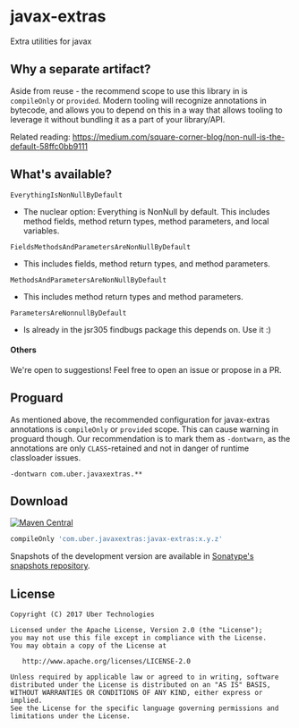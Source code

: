 # javax-extras

Extra utilities for javax

## Why a separate artifact?

Aside from reuse - the recommend scope to use this library in is `compileOnly` or `provided`. 
Modern tooling will recognize annotations in bytecode, and allows you to depend on this in a way 
that allows tooling to leverage it without bundling it as a part of your library/API.

Related reading: https://medium.com/square-corner-blog/non-null-is-the-default-58ffc0bb9111

## What's available?

`EverythingIsNonNullByDefault`

- The nuclear option: Everything is NonNull by default. This includes method fields, method return types, method parameters, and local variables.

`FieldsMethodsAndParametersAreNonNullByDefault`

- This includes fields, method return types, and method parameters.

`MethodsAndParametersAreNonNullByDefault`

- This includes method return types and method parameters.

`ParametersAreNonnullByDefault`

- Is already in the jsr305 findbugs package this depends on. Use it :)

#### Others

We're open to suggestions! Feel free to open an issue or propose in a PR.

Proguard
--------

As mentioned above, the recommended configuration for javax-extras annotations is `compileOnly` or `provided` scope. This can cause warning in proguard though. Our recommendation is to mark them as `-dontwarn`, as the annotations are only `CLASS`-retained and not in danger of runtime classloader issues.

```proguard
-dontwarn com.uber.javaxextras.**
```

Download
--------

[![Maven Central](https://img.shields.io/maven-central/v/com.uber.javaxextras/javax-extras.svg)](https://mvnrepository.com/artifact/com.uber.javaxextras/javax-extras)
```gradle
compileOnly 'com.uber.javaxextras:javax-extras:x.y.z'
```

Snapshots of the development version are available in [Sonatype's snapshots repository][snapshots].

License
-------

    Copyright (C) 2017 Uber Technologies

    Licensed under the Apache License, Version 2.0 (the "License");
    you may not use this file except in compliance with the License.
    You may obtain a copy of the License at

       http://www.apache.org/licenses/LICENSE-2.0

    Unless required by applicable law or agreed to in writing, software
    distributed under the License is distributed on an "AS IS" BASIS,
    WITHOUT WARRANTIES OR CONDITIONS OF ANY KIND, either express or implied.
    See the License for the specific language governing permissions and
    limitations under the License.

 [snapshots]: https://oss.sonatype.org/content/repositories/snapshots/
